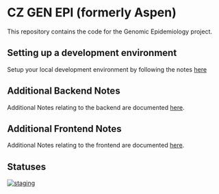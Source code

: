 # CZ GEN EPI (formerly Aspen)

This repository contains the code for the Genomic Epidemiology project.

## Setting up a development environment

Setup your local development environment by following the notes [here](docs/DEV_ENV.md)

## Additional Backend Notes

Additional Notes relating to the backend are documented [here](docs/backend/).

## Additional Frontend Notes

Additional Notes relating to the frontend are documented [here](docs/frontend/).


## Statuses
[![staging](https://github.com/chanzuckerberg/czgenepi/actions/workflows/deploy-happy-stack.yml/badge.svg)](https://github.com/chanzuckerberg/czgenepi/actions?query=workflow%3A%22Deploy+Happy%22++)
